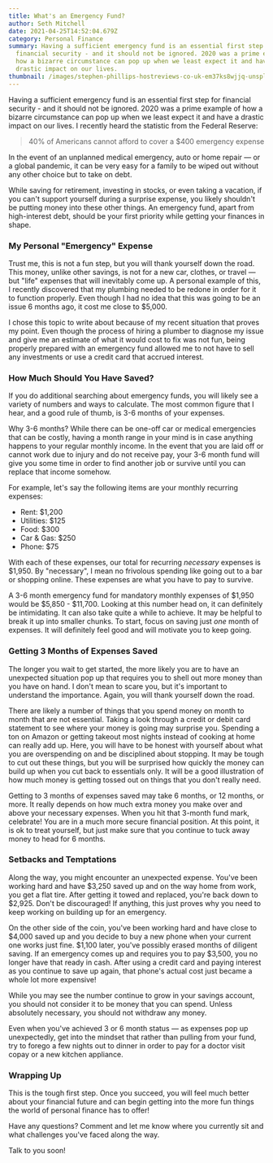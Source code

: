 ```yaml
---
title: What's an Emergency Fund?
author: Seth Mitchell
date: 2021-04-25T14:52:04.679Z
category: Personal Finance
summary: Having a sufficient emergency fund is an essential first step for
  financial security - and it should not be ignored. 2020 was a prime example of
  how a bizarre circumstance can pop up when we least expect it and have a
  drastic impact on our lives.
thumbnail: /images/stephen-phillips-hostreviews-co-uk-em37ks8wjjq-unsplash.jpg
---
```

Having a sufficient emergency fund is an essential first step for financial security - and it should not be ignored. 2020 was a prime example of how a bizarre circumstance can pop up when we least expect it and have a drastic impact on our lives. I recently heard the statistic from the Federal Reserve:

> 40% of Americans cannot afford to cover a $400 emergency expense

In the event of an unplanned medical emergency, auto or home repair — or a global pandemic, it can be very easy for a family to be wiped out without any other choice but to take on debt.

While saving for retirement, investing in stocks, or even taking a vacation, if you can't support yourself during a surprise expense, you likely shouldn't be putting money into these other things. An emergency fund, apart from high-interest debt, should be your first priority while getting your finances in shape.

### My Personal "Emergency" Expense

Trust me, this is not a fun step, but you will thank yourself down the road. This money, unlike other savings, is not for a new car, clothes, or travel — but "life" expenses that will inevitably come up. A personal example of this, I recently discovered that my plumbing needed to be redone in order for it to function properly. Even though I had no idea that this was going to be an issue 6 months ago, it cost me close to $5,000.

I chose this topic to write about because of my recent situation that proves my point. Even though the process of hiring a plumber to diagnose my issue and give me an estimate of what it would cost to fix was not fun, being properly prepared with an emergency fund allowed me to not have to sell any investments or use a credit card that accrued interest.

### How Much Should You Have Saved?

If you do additional searching about emergency funds, you will likely see a variety of numbers and ways to calculate. The most common figure that I hear, and a good rule of thumb, is 3-6 months of your expenses.

Why 3-6 months? While there can be one-off car or medical emergencies that can be costly, having a month range in your mind is in case anything happens to your regular monthly income. In the event that you are laid off or cannot work due to injury and do not receive pay, your 3-6 month fund will give you some time in order to find another job or survive until you can replace that income somehow.

For example, let's say the following items are your monthly recurring expenses:

* Rent: $1,200
* Utilities: $125
* Food: $300
* Car & Gas: $250
* Phone: $75

With each of these expenses, our total for recurring *necessary* expenses is $1,950. By "necessary", I mean no frivolous spending like going out to a bar or shopping online. These expenses are what you have to pay to survive.

A 3-6 month emergency fund for mandatory monthly expenses of $1,950 would be $5,850 - $11,700. Looking at this number head on, it can definitely be intimidating. It can also take quite a while to achieve. It may be helpful to break it up into smaller chunks. To start, focus on saving just *one* month of expenses. It will definitely feel good and will motivate you to keep going.

### Getting 3 Months of Expenses Saved

The longer you wait to get started, the more likely you are to have an unexpected situation pop up that requires you to shell out more money than you have on hand. I don't mean to scare you, but it's important to understand the importance. Again, you will thank yourself down the road.

There are likely a number of things that you spend money on month to month that are not essential. Taking a look through a credit or debit card statement to see where your money is going may surprise you. Spending a ton on Amazon or getting takeout most nights instead of cooking at home can really add up. Here, you will have to be honest with yourself about what you are overspending on and be disciplined about stopping. It may be tough to cut out these things, but you will be surprised how quickly the money can build up when you cut back to essentials only. It will be a good illustration of how much money is getting tossed out on things that you don't really need.

Getting to 3 months of expenses saved may take 6 months, or 12 months, or more. It really depends on how much extra money you make over and above your necessary expenses. When you hit that 3-month fund mark, celebrate! You are in a much more secure financial position. At this point, it is ok to treat yourself, but just make sure that you continue to tuck away money to head for 6 months.

### Setbacks and Temptations

Along the way, you might encounter an unexpected expense. You've been working hard and have $3,250 saved up and on the way home from work, you get a flat tire. After getting it towed and replaced, you're back down to $2,925. Don't be discouraged! If anything, this just proves why you need to keep working on building up for an emergency.

On the other side of the coin, you've been working hard and have close to $4,000 saved up and you decide to buy a new phone when your current one works just fine. $1,100 later, you've possibly erased months of diligent saving. If an emergency comes up and requires you to pay $3,500, you no longer have that ready in cash. After using a credit card and paying interest as you continue to save up again, that phone's actual cost just became a whole lot more expensive!

While you may see the number continue to grow in your savings account, you should not consider it to be money that you can spend. Unless absolutely necessary, you should not withdraw any money.

Even when you've achieved 3 or 6 month status — as expenses pop up unexpectedly, get into the mindset that rather than pulling from your fund, try to forego a few nights out to dinner in order to pay for a doctor visit copay or a new kitchen appliance.

### Wrapping Up

This is the tough first step. Once you succeed, you will feel much better about your financial future and can begin getting into the more fun things the world of personal finance has to offer!

Have any questions? Comment and let me know where you currently sit and what challenges you've faced along the way.

Talk to you soon!